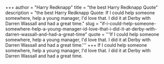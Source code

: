 +++
author = "Harry Redknapp"
title = "the best Harry Redknapp Quote"
description = "the best Harry Redknapp Quote: If I could help someone somewhere, help a young manager, I'd love that. I did it at Derby with Darren Wassall and had a great time."
slug = "if-i-could-help-someone-somewhere-help-a-young-manager-id-love-that-i-did-it-at-derby-with-darren-wassall-and-had-a-great-time"
quote = '''If I could help someone somewhere, help a young manager, I'd love that. I did it at Derby with Darren Wassall and had a great time.'''
+++
If I could help someone somewhere, help a young manager, I'd love that. I did it at Derby with Darren Wassall and had a great time.
